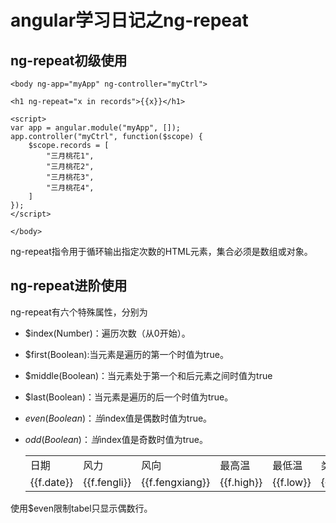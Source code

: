# angular学习日记之ng-repeat

## ng-repeat初级使用

	<body ng-app="myApp" ng-controller="myCtrl">

	<h1 ng-repeat="x in records">{{x}}</h1>

	<script>
	var app = angular.module("myApp", []);
	app.controller("myCtrl", function($scope) {
		$scope.records = [
			"三月桃花1",
			"三月桃花2",
			"三月桃花3",
			"三月桃花4",
		]
	});
	</script>

	</body>

ng-repeat指令用于循环输出指定次数的HTML元素，集合必须是数组或对象。

## ng-repeat进阶使用
ng-repeat有六个特殊属性，分别为
* $index(Number)：遍历次数（从0开始）。
* $first(Boolean):当元素是遍历的第一个时值为true。
* $middle(Boolean)：当元素处于第一个和后元素之间时值为true
* $last(Boolean)：当元素是遍历的后一个时值为true。
* $even(Boolean)：当$index值是偶数时值为true。
* $odd(Boolean)：当$index值是奇数时值为true。

	<table>
			<tr>
				<td>日期</td>
				<td>风力</td>
				<td>风向</td>
				<td>最高温</td>
				<td>最低温</td>
				<td>类型</td>
			</tr>
			<tr ng-repeat='f in forecast' ng-show="$even">
				<td>{{f.date}}</td>
				<td>{{f.fengli}}</td>
				<td>{{f.fengxiang}}</td>
				<td>{{f.high}}</td>
				<td>{{f.low}}</td>
				<td>{{f.type}}</td>
			</tr>
	</table>

使用$even限制tabel只显示偶数行。
